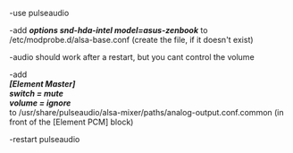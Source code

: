 -use pulseaudio

-add ***options snd-hda-intel model=asus-zenbook***
 to /etc/modprobe.d/alsa-base.conf
 (create the file, if it doesn't exist)
 
-audio should work after a restart, but you cant control the volume

-add  
***[Element Master]  
  switch = mute  
  volume = ignore***  
 to /usr/share/pulseaudio/alsa-mixer/paths/analog-output.conf.common
 (in front of the [Element PCM] block)
 
 -restart pulseaudio
